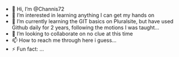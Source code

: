 - 👋 Hi, I’m @Channis72
- 👀 I’m interested in learning anything I can get my hands on
- 🌱 I’m currently learning the GIT basics on Pluralsite, but have used Github daily for 2 years, following the motions I was taught...
- 💞️ I’m looking to collaborate on no clue at this time
- 📫 How to reach me through here i guess...
- ⚡ Fun fact: ...

<!---
Channis72/Channis72 is a ✨ special ✨ repository because its `README.md` (this file) appears on your GitHub profile.
You can click the Preview link to take a look at your changes.
--->
